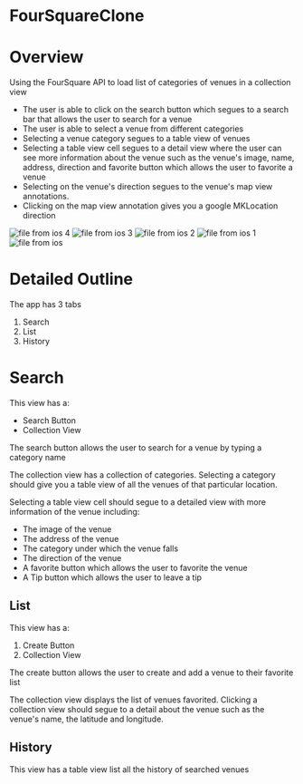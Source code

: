 # FourSquareClone

# Overview

Using the FourSquare API to load list of categories of venues in a collection view

- The user is able to click on the search button which segues to a search bar that allows the user to search for a venue
- The user is able to select a venue from different categories 
- Selecting a venue category segues to a table view of venues
- Selecting a table view cell segues to a detail view where the user can see more information about the venue such as the venue's image, name, address, direction and favorite button which allows the user to favorite a venue
- Selecting on the venue's direction segues to the venue's map view annotations.
- Clicking on the map view annotation gives you a google MKLocation direction

![file from ios 4](https://user-images.githubusercontent.com/43827399/53262103-c12c8400-36a3-11e9-8b9f-7ceefd6e7e55.gif)
![file from ios 3](https://user-images.githubusercontent.com/43827399/53262105-c12c8400-36a3-11e9-87e5-02e5582c3d21.gif)
![file from ios 2](https://user-images.githubusercontent.com/43827399/53262106-c12c8400-36a3-11e9-9c6d-d96edf81db13.gif)
![file from ios 1](https://user-images.githubusercontent.com/43827399/53262107-c12c8400-36a3-11e9-9178-2626adfb456a.gif)
![file from ios](https://user-images.githubusercontent.com/43827399/53262109-c12c8400-36a3-11e9-8f5d-ef0ddbe71269.gif)

# Detailed Outline

The app has 3 tabs

1. Search
2. List
3. History

# Search

This view has a:
- Search Button
- Collection View


The search button allows the user to search for a venue by typing a category name

The collection view has a collection of categories. Selecting a category should give you a table view of all the venues of that particular location.

Selecting a table view cell should segue to a detailed view with more information of the venue including:

- The image of the venue
- The address of the venue
- The category under which the venue falls
- The direction of the venue
- A favorite button which allows the user to favorite the venue
- A Tip button which allows the user to leave a tip

## List

This view has a:

1. Create Button
2. Collection View

The create button allows the user to create and add a venue to their favorite list 

The collection view displays the list of venues favorited. Clicking a collection view should segue to a detail about the venue such as the venue's name, the latitude and longitude.

## History

This view has a table view list all the history of searched venues
